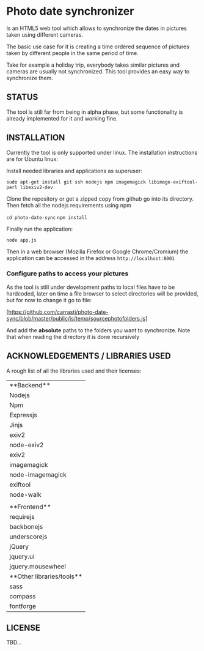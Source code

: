 Photo date synchronizer
=======================

Is an HTML5 web tool which allows to synchronize the dates in pictures taken
using different cameras.

The basic use case for it is creating a time ordered sequence of pictures taken
by different people in the same period of time.

Take for example a holiday trip, everybody takes similar pictures and cameras
are usually not synchronized. This tool provides an easy way to synchronize
them.

STATUS
------

The tool is still far from being in alpha phase, but some functionality is
already implemented for it and working fine.

INSTALLATION
------------

Currently the tool is only supported under linux. The installation instructions
are for Ubuntu linux:

Install needed libraries and applications as superuser:

`
sudo apt-get install git ssh nodejs npm imagemagick libimage-exiftool-perl libexiv2-dev
`

Clone the repository or get a zipped copy from github go into its directory.
Then fetch all the nodejs requirements using npm

`cd photo-date-sync`
`npm install`

Finally run the application:

`
node app.js
`

Then in a web browser (Mozilla Firefox or Google Chrome/Cromium) the application
can be accessed in the address `http://localhost:8001`

### Configure paths to access your pictures

As the tool is still under development paths to local files have to be
hardcoded, later on time a file browser to select directories will be provided,
but for now to change it go to file:

[https://github.com/carrasti/photo-date-sync/blob/master/public/js/temp/sourcephotofolders.js]

And add the **absolute** paths to the folders you want to synchronize. Note that
when reading the directory it is done recursively


ACKNOWLEDGEMENTS / LIBRARIES USED
---------------------------------

A rough list of all the libraries used and their licenses:

<table>
<tr><td colspan="2">**Backend**</td></tr>
<tr><td>Nodejs</td><td></td></tr>
<tr><td>Npm</td><td></td></tr>
<tr><td>Expressjs</td><td></td></tr>
<tr><td>Jinjs</td><td></td></tr>
<tr><td>exiv2</td><td></td></tr>
<tr><td>node-exiv2</td><td></td></tr>
<tr><td>exiv2</td><td></td></tr>
<tr><td>imagemagick</td><td></td></tr>
<tr><td>node-imagemagick</td><td></td></tr>
<tr><td>exiftool</td><td></td></tr>
<tr><td>node-walk</td><td></td></tr>
<tr><td></td><td></td></tr>
<tr><td colspan="2">**Frontend**</td></tr>
<tr><td>requirejs</td><td></td></tr>
<tr><td>backbonejs</td><td></td></tr>
<tr><td>underscorejs</td><td></td></tr>
<tr><td>jQuery</td><td></td></tr>
<tr><td>jquery.ui</td><td></td></tr>
<tr><td>jquery.mousewheel</td><td></td></tr>
<tr><td colspan="2">**Other libraries/tools**</td></tr>
<tr><td>sass</td><td></td></tr>
<tr><td>compass</td><td></td></tr>
<tr><td>fontforge</td><td></td></tr>
</table>

LICENSE
-------

TBD...
